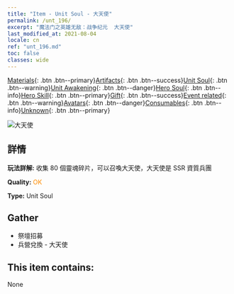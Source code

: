 ```yaml
---
title: "Item - Unit Soul - 大天使"
permalink: /unt_196/
excerpt: "魔法门之英雄无敌：战争纪元  大天使"
last_modified_at: 2021-08-04
locale: cn
ref: "unt_196.md"
toc: false
classes: wide
---
```

 [Materials](/ItemsCN/){: .btn .btn--primary}[Artifacts](/ItemsCN/Artifacts/){: .btn .btn--success}[Unit Soul](/ItemsCN/UnitSoul/){: .btn .btn--warning}[Unit Awakening](/ItemsCN/UnitAwakening/){: .btn .btn--danger}[Hero Soul](/ItemsCN/HeroSoul/){: .btn .btn--info}[Hero Skill](/ItemsCN/HeroSkill/){: .btn .btn--primary}[Gift](/ItemsCN/Gift/){: .btn .btn--success}[Event related](/ItemsCN/Events/){: .btn .btn--warning}[Avatars](/ItemsCN/Avatars/){: .btn .btn--danger}[Consumables](/ItemsCN/Consumables/){: .btn .btn--info}[Unknown](/ItemsCN/Unknown/){: .btn .btn--primary}

 ![大天使](/images/u/ti_datianshi.jpg)

## 詳情
 **玩法詳解:** 收集 80 個靈魂碎片，可以召喚大天使，大天使是 SSR 資質兵團

 **Quality:** <span style="color: #FF8C00">OK</span>

 **Type:** Unit Soul

## Gather

*    祭壇招募 
*    兵營兌換 - 大天使 

## This item contains:

  None

